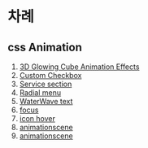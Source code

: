 # 차례

## css Animation

1. <a href="https://github.com/Self-Study-Programing/AnimationAndInteractive/tree/master/cssAnimation/3D%20Glowing%20Cube%20Animation%20Effects">3D Glowing Cube Animation Effects</a>
2. <a href="https://github.com/Self-Study-Programing/AnimationAndInteractive/tree/master/cssAnimation/Custom%20Checkbox">Custom Checkbox</a>
3. <a href="https://github.com/Self-Study-Programing/AnimationAndInteractive/tree/master/cssAnimation/ServicesSection">Service section</a>
4. <a href="https://github.com/Self-Study-Programing/AnimationAndInteractive/tree/master/cssAnimation/Simple%20Radial%20Menu">Radial menu</a>
5. <a href="https://github.com/Self-Study-Programing/AnimationAndInteractive/tree/master/cssAnimation/WaterWaveText">WaterWave text</a>
6. <a href="https://github.com/Self-Study-Programing/AnimationAndInteractive/tree/master/cssAnimation/focus">focus</a>
7. <a href="https://github.com/Self-Study-Programing/AnimationAndInteractive/tree/master/cssAnimation/iconhover">icon hover</a>
8. <a href="https://github.com/Self-Study-Programing/AnimationAndInteractive/tree/master/cssAnimation/animationscene">animationscene</a>
9. <a href="https://github.com/Self-Study-Programing/AnimationAndInteractive/tree/master/cssAnimation/CardInteractions">animationscene</a>
